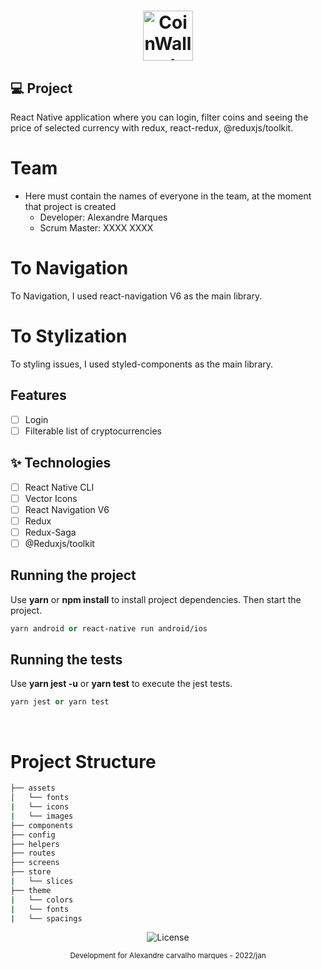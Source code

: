 <h1 align="center">
  <img alt="CoinWallet" height="80" title="Plant Manager" src=".github/logo.png" />
</h1>

## 💻 Project

React Native application where you can login, filter coins and seeing the price of selected currency
with redux, react-redux, @reduxjs/toolkit.

# Team

- Here must contain the names of everyone in the team, at the moment that project is created
  - Developer: Alexandre Marques
  - Scrum Master: XXXX XXXX

# To Navigation

To Navigation, I used react-navigation V6 as the main library.

# To Stylization

To styling issues, I used styled-components as the main library.

## Features

- [ ] Login
- [ ] Filterable list of cryptocurrencies

## ✨ Technologies

- [ ] React Native CLI
- [ ] Vector Icons
- [ ] React Navigation V6
- [ ] Redux
- [ ] Redux-Saga
- [ ] @Reduxjs/toolkit

## Running the project

Use **yarn** or **npm install** to install project dependencies. Then start the project.

```cl
yarn android or react-native run android/ios
```

## Running the tests

Use **yarn jest -u** or **yarn test** to execute the jest tests.

```cl
yarn jest or yarn test
```

<br />

# Project Structure

```bash
├── assets
│   └── fonts
|   └── icons
|   └── images
├── components
├── config
├── helpers
├── routes
├── screens
├── store
|   └── slices
├── theme
|   └── colors
|   └── fonts
|   └── spacings
```

<p align="center">
  <img alt="License" src="https://img.shields.io/static/v1?label=license&message=MIT&color=E51C44&labelColor=0A1033">
</p>

<div align="center">
  <small>Development for Alexandre carvalho marques - 2022/jan</small>
</div>
